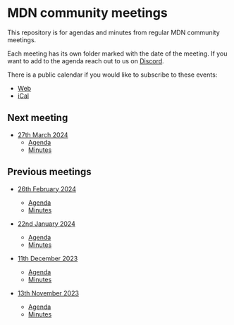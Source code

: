 # MDN community meetings

This repository is for agendas and minutes from regular MDN community meetings.

Each meeting has its own folder marked with the date of the meeting.
If you want to add to the agenda reach out to us on [Discord](https://developer.mozilla.org/discord).

There is a public calendar if you would like to subscribe to these events:

- [Web](https://calendar.google.com/calendar/embed?src=c_4656dd7c36825e2be115c0e7992191d550d16edcec37151eb6018581f654727b%40group.calendar.google.com&ctz=Europe%2FLondon)
- [iCal](https://calendar.google.com/calendar/ical/c_4656dd7c36825e2be115c0e7992191d550d16edcec37151eb6018581f654727b%40group.calendar.google.com/public/basic.ics)

## Next meeting

- [27th March 2024](2024-03-27)
  - [Agenda](2024-03-27/agenda.md)
  - [Minutes](2024-03-27/minutes.md)

## Previous meetings

- [26th February 2024](2024-02-26)

  - [Agenda](2024-02-26/agenda.md)
  - [Minutes](2024-02-26/minutes.md)

- [22nd January 2024](2024-01-22)

  - [Agenda](2024-01-22/agenda.md)
  - [Minutes](2024-01-22/minutes.md)

- [11th December 2023](2023-12-11)

  - [Agenda](2023-12-11/agenda.md)
  - [Minutes](2023-12-11/minutes.md)

- [13th November 2023](2023-11-13)
  - [Agenda](2023-11-13/agenda.md)
  - [Minutes](2023-11-13/minutes.md)
